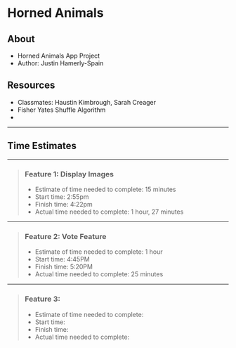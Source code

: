 # Horned Animals

## About

- Horned Animals App Project
- Author: Justin Hamerly-Spain

## Resources

- Classmates: Haustin Kimbrough, Sarah Creager
- Fisher Yates Shuffle Algorithm
- 
---

## Time Estimates

---

>### Feature 1: Display Images
>
>- Estimate of time needed to complete: 15 minutes
>- Start time: 2:55pm
>- Finish time: 4:22pm
>- Actual time needed to complete: 1 hour, 27 minutes

---

>### Feature 2: Vote Feature
>
>- Estimate of time needed to complete: 1 hour
>- Start time: 4:45PM
>- Finish time: 5:20PM
>- Actual time needed to complete: 25 minutes

---

>### Feature 3: 
>
>- Estimate of time needed to complete: 
>- Start time: 
>- Finish time: 
>- Actual time needed to complete: 
